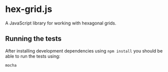 hex-grid.js
===========
A JavaScript library for working with hexagonal grids.

Running the tests
-----------------
After installing development dependencies using `npm install` you should be
able to run the tests using:
```
mocha
```
